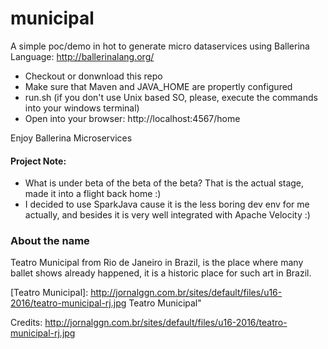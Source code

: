 # municipal

A simple poc/demo in hot to generate micro dataservices using Ballerina Language: http://ballerinalang.org/

* Checkout or donwnload this repo
* Make sure that Maven and JAVA_HOME are propertly configured
* run.sh (if you don't use Unix based SO, please, execute the commands into your windows terminal)
* Open into your browser: http://localhost:4567/home

Enjoy Ballerina Microservices

#### Project Note:
 
* What is under beta of the beta of the beta? That is the actual stage, made it into a flight back home :)
* I decided to use SparkJava cause it is the less boring dev env for me actually, and besides it is very well integrated with Apache Velocity :)

### About the name

Teatro Municipal from Rio de Janeiro in Brazil, is the place where many ballet shows already happened, it is a historic place for such art in Brazil.



[Teatro Municipal]: http://jornalggn.com.br/sites/default/files/u16-2016/teatro-municipal-rj.jpg Teatro Municipal"

Credits: http://jornalggn.com.br/sites/default/files/u16-2016/teatro-municipal-rj.jpg


